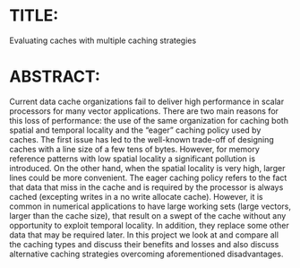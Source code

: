 # TITLE:
Evaluating caches with multiple caching strategies
# ABSTRACT:
Current data cache organizations fail to deliver high performance in scalar processors for many vector applications. There are two main reasons for this loss of performance: the use of the same organization for caching both spatial and temporal locality and the “eager” caching policy used by caches. The first issue has led to the well-known trade-off of designing caches with a line size of a few tens of bytes. However, for memory reference patterns with low spatial locality a significant pollution is introduced. On the other hand, when the spatial locality is very high, larger lines could be more convenient. The eager caching policy refers to the fact that data that miss in the cache and is required by the processor is always cached (excepting writes in a no write allocate cache). However, it is common in numerical applications to have large working sets (large vectors, larger than the cache size), that result on a swept of the cache without any opportunity to exploit temporal locality. In addition, they replace some other data that may be required later.
In this project we look at and compare all the caching types and discuss their benefits and losses and also discuss alternative caching strategies overcoming aforementioned disadvantages.
